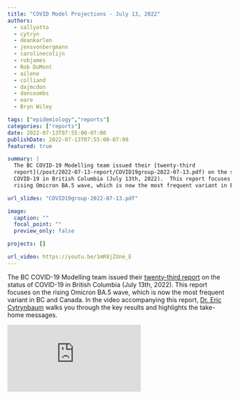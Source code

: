 ```yaml
---
title: "COVID Model Projections - July 13, 2022"
authors:
  - sallyotto
  - cytryn
  - deankarlen
  - jensvonbergmann
  - carolinecolijn
  - robjames
  - Rob DuMont
  - ailene
  - colliand
  - dajmcdon
  - dancoombs
  - eare
  - Bryn Wiley

tags: ["epidemiology","reports"]
categories: ["reports"]
date: 2022-07-13T07:55:00-07:00
publishDate: 2022-07-13T07:55:00-07:00
featured: true

summary: |
  The BC COVID-19 Modelling team issued their [twenty-third
  report](/post/2022-07-13-report/COVID19group-2022-07-13.pdf) on the status of
  COVID-19 in British Columbia (July 13th, 2022).  This report focuses on the
  rising Omicron BA.5 wave, which is now the most frequent variant in BC and Canada.

url_slides: "COVID19group-2022-07-13.pdf"

image:
  caption: ""
  focal_point: ""
  preview_only: false

projects: []

url_video: https://youtu.be/1mR8jZUne_E
---
```

The BC COVID-19 Modelling team issued their [twenty-third
report](/post/2022-07-13-report/COVID19group-2022-07-13.pdf) on the status of
COVID-19 in British Columbia (July 13th, 2022).  This report focuses on the
rising Omicron BA.5 wave, which is now the most frequent variant in BC and Canada.
In the video accompanying this report, [Dr. Eric
Cytrynbaum](/authors/cytryn/) walks you through the key results and highlights
the take-home messages.

<div class="youtube-container"> <iframe
src="https://www.youtube.com/embed/1mR8jZUne_E" title="YouTube video player"
frameborder="0" allow="accelerometer; autoplay; clipboard-write;
encrypted-media; gyroscope; picture-in-picture" allowfullscreen
class="video"></iframe> </div>
